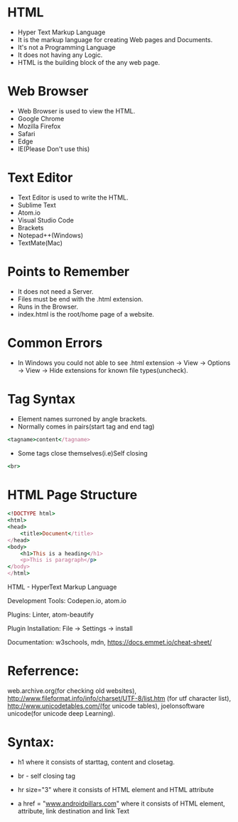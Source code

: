 # HTML

- Hyper Text Markup Language 
- It is the markup language for creating Web pages and Documents.
- It's not a Programming Language 
- It does not having any Logic.
- HTML is the building block of the any web page. 

# Web Browser

- Web Browser is used to view the HTML.
- Google Chrome
- Mozilla Firefox
- Safari
- Edge
- IE(Please Don't use this)

# Text Editor

- Text Editor is used to write the HTML.
- Sublime Text
- Atom.io
- Visual Studio Code
- Brackets
- Notepad++(Windows)
- TextMate(Mac)

# Points to Remember

- It does not need a Server.
- Files must be end with the .html extension.
- Runs in the Browser.
- index.html is the root/home page of a website.

# Common Errors

- In Windows you could not able to see .html extension -> View -> Options -> View -> Hide extensions for known file types(uncheck).

# Tag Syntax

- Element names surroned by angle brackets.
- Normally comes in pairs(start tag and end tag)
```ruby
<tagname>content</tagname>
```
- Some tags close themselves(i.e)Self closing
```ruby
<br>
```

# HTML Page Structure

```ruby
<!DOCTYPE html>
<html>
<head>
    <title>Document</title>
</head>
<body>
    <h1>This is a heading</h1>
    <p>This is paragraph</p>
</body>
</html>
```

HTML - HyperText Markup Language

Development Tools: Codepen.io, atom.io

Plugins: Linter, atom-beautify

Plugin Installation: File -> Settings -> install

Documentation: w3schools, mdn, https://docs.emmet.io/cheat-sheet/

# Referrence: 
web.archive.org(for checking old websites), 
http://www.fileformat.info/info/charset/UTF-8/list.htm (for utf character list), 
http://www.unicodetables.com/(for unicode tables), 
joelonsoftware unicode(for unicode deep Learning).

# Syntax:

- h1 where it consists of starttag, content and closetag.

- br - self closing tag

- hr size="3" where it consists of HTML element and HTML attribute

- a href = "www.androidpillars.com" where it consists of HTML element, attribute, link destination
and link Text
